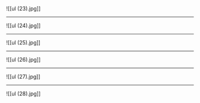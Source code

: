 ![[ul (23).jpg]]


---
![[ul (24).jpg]]


---
![[ul (25).jpg]]


---
![[ul (26).jpg]]


---
![[ul (27).jpg]]


---
![[ul (28).jpg]]
